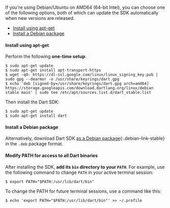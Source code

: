 If you're using Debian/Ubuntu on AMD64 (64-bit Intel), you can choose one of the
following options, both of which can update the SDK automatically when new
versions are released.

* [Install using apt-get](#install-using-apt-get)
* [Install a Debian package](#install-a-debian-package)

#### Install using apt-get

Perform the following **one-time setup**:

```terminal
$ sudo apt-get update
$ sudo apt-get install apt-transport-https
$ wget -qO- https://dl-ssl.google.com/linux/linux_signing_key.pub | sudo gpg --dearmor -o /usr/share/keyrings/dart.gpg
$ echo 'deb [signed-by=/usr/share/keyrings/dart.gpg arch=amd64] https://storage.googleapis.com/download.dartlang.org/linux/debian stable main' | sudo tee /etc/apt/sources.list.d/dart_stable.list
```

Then install the Dart SDK:

```terminal
$ sudo apt-get update
$ sudo apt-get install dart
```

#### Install a Debian package

Alternatively, download Dart SDK [as a Debian package](#){:.debian-link-stable}
in the `.deb` package format.

#### Modify PATH for access to all Dart binaries

After installing the SDK, **add its `bin` directory to your `PATH`**. For example,
use the following command to change `PATH` in your active terminal session:

```terminal
$ export PATH="$PATH:/usr/lib/dart/bin"
```

To change the PATH for future terminal sessions, use a command like this:

```terminal
$ echo 'export PATH="$PATH:/usr/lib/dart/bin"' >> ~/.profile
```
